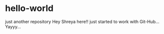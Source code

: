 # hello-world
just another repository
Hey Shreya here!! just started to work with Git-Hub... Yayyy...
